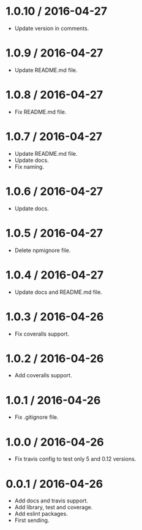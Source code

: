 
1.0.10 / 2016-04-27
===================

  * Update version in comments.

1.0.9 / 2016-04-27
==================

  * Update README.md file.

1.0.8 / 2016-04-27
==================

  * Fix README.md file.

1.0.7 / 2016-04-27
==================

  * Update README.md file.
  * Update docs.
  * Fix naming.

1.0.6 / 2016-04-27
==================

  * Update docs.

1.0.5 / 2016-04-27
==================

  * Delete npmignore file.

1.0.4 / 2016-04-27
==================

  * Update docs and README.md file.

1.0.3 / 2016-04-26
==================

  * Fix coveralls support.

1.0.2 / 2016-04-26
==================

  * Add coveralls support.

1.0.1 / 2016-04-26
==================

  * Fix .gitignore file.

1.0.0 / 2016-04-26
==================

  * Fix travis config to test only 5 and 0.12 versions.

0.0.1 / 2016-04-26
==================

  * Add docs and travis support.
  * Add library, test and coverage.
  * Add eslint packages.
  * First sending.
